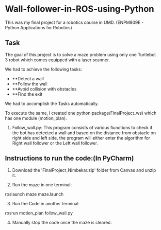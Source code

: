 # Wall-follower-in-ROS-using-Python

This was my final project for a robotics course in UMD. (ENPM809E - Python Applications for Robotics)

## Task
The goal of this project is to solve a maze problem using only one Turtlebot 3 robot which comes equipped with a laser scanner.

We had to achieve the following tasks:

* **Detect a wall
* **Follow the wall
* **Avoid collision with obstacles
* **Find the exit

We had to accomplish the Tasks automatically.

To execute the same, I created one python package(FinalProject_ws) which has one module (motion_plan).

1. Follow_wall.py: This program consists of various fiunctions to check if the bot has detected a wall and based on the distance
		   from obstacle on right side and left side, the program will either enter the algorithm for Right wall follower 
       		   or the Left wall follower.		



## Instructions to run the code:(In PyCharm)

1. Download the 'FinalProject_Nimbekar.zip' folder from Canvas and unzip it.

2. Run the maze in one terminal:

roslaunch maze maze.launch

3. Run the Code in another terminal: 

rosrun motion_plan follow_wall.py

4. Manually stop the code once the maze is cleared.

